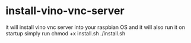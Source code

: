 # install-vino-vnc-server
it will install vino vnc server into your raspbian OS and it will also run it on startup
simply run
chmod +x install.sh
./install.sh
